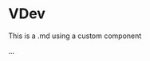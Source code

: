 <script setup>
import NewVue from '/vue/NewVue.vue'
</script>

# VDev

This is a .md using a custom component

<NewVue />

...